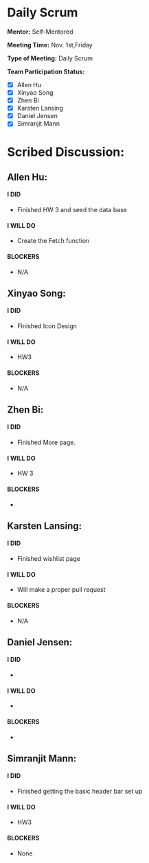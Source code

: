 # Daily Scrum

**Mentor:** Self-Mentored

**Meeting Time:** Nov. 1st,Friday

**Type of Meeting:** Daily Scrum

**Team Participation Status:** 
- [x] Allen Hu 
- [x] Xinyao Song 
- [x] Zhen Bi 
- [x] Karsten Lansing 
- [x] Daniel Jensen 
- [x] Simranjit Mann 

# **Scribed Discussion:**

## **Allen Hu:**  
#### **I DID**  
- Finished HW 3 and seed the data base

#### **I WILL DO**  
- Create the Fetch function 

#### **BLOCKERS**  
- N/A

## **Xinyao Song:**  
#### **I DID**  
- FInished Icon Design

#### **I WILL DO**  
- HW3

#### **BLOCKERS**  
- N/A

## **Zhen Bi:**  
#### **I DID**  
- Finished More page.

#### **I WILL DO**  
- HW 3

#### **BLOCKERS**  
- 

## **Karsten Lansing:**  
#### **I DID**  
- Finished wishlist page

#### **I WILL DO**  
- Will make a proper pull request

#### **BLOCKERS**  
- N/A

## **Daniel Jensen:**  
#### **I DID**  
- 

#### **I WILL DO**  
- 

#### **BLOCKERS**  
-

## **Simranjit Mann:**  
#### **I DID**  
- Finished getting the basic header bar set up

#### **I WILL DO**  
- HW3

#### **BLOCKERS**  
- None
